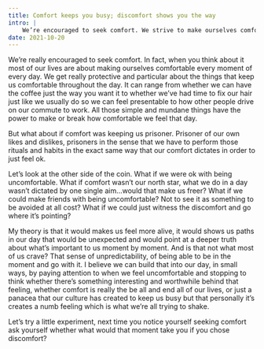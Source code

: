 ```yaml
---
title: Comfort keeps you busy; discomfort shows you the way
intro: |
    We’re encouraged to seek comfort. We strive to make ourselves comfortable every moment of every day. But what about if comfort was keeping us prisoner?
date: 2021-10-20
---
```


We’re really encouraged to seek comfort. In fact, when you think about it most of our lives are about making ourselves comfortable every moment of every day. We get really protective and particular about the things that keep us comfortable throughout the day. It can range from whether we can have the coffee just the way you want it to whether we’ve had time to fix our hair just like we usually do so we can feel presentable to how other people drive on our commute to work. All those simple and mundane things have the power to make or break how comfortable we feel that day.

But what about if comfort was keeping us prisoner. Prisoner of our own likes and dislikes, prisoners in the sense that we have to perform those rituals and habits in the exact same way that our comfort dictates in order to just feel ok.

Let’s look at the other side of the coin. What if we were ok with being uncomfortable. What if comfort wasn’t our north star, what we do in a day wasn’t dictated by one single aim…would that make us freer? What if we could make friends with being uncomfortable? Not to see it as something to be avoided at all cost? What if we could just witness the discomfort and go where it’s pointing?

My theory is that it would makes us feel more alive, it would shows us paths in our day that would be unexpected and would point at a deeper truth about what’s important to us moment by moment. And is that not what most of us crave? That sense of unpredictability, of being able to be in the moment and go with it. I believe we can build that into our day, in small ways, by paying attention to when we feel uncomfortable and stopping to think whether there’s something interesting and worthwhile behind that feeling, whether comfort is really the be all and end all of our lives, or just a panacea that our culture has created to keep us busy but that personally it’s creates a numb feeling which is what we’re all trying to shake.

Let’s try a little experiment, next time you notice yourself seeking comfort ask yourself whether what would that moment take you if you chose discomfort?
